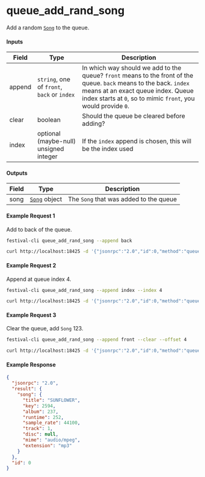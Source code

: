 # queue_add_rand_song
Add a random [`Song`](../../common-objects/song.md) to the queue.

#### Inputs

| Field  | Type                                        | Description |
|--------|---------------------------------------------|-------------|
| append | `string`, one of `front`, `back` or `index` | In which way should we add to the queue? `front` means to the front of the queue. `back` means to the back. `index` means at an exact queue index. Queue index starts at `0`, so to mimic `front`, you would provide `0`.
| clear  | boolean                                     | Should the queue be cleared before adding?
| index  | optional (maybe-null) unsigned integer      | If the `index` append is chosen, this will be the index used

#### Outputs
| Field | Type                                          | Description |
|-------|-----------------------------------------------|-------------|
| song  | [`Song`](../../common-objects/song.md) object | The `Song` that was added to the queue

#### Example Request 1
Add to back of the queue.
```bash
festival-cli queue_add_rand_song --append back
```
```bash
curl http://localhost:18425 -d '{"jsonrpc":"2.0","id":0,"method":"queue_add_rand_song","params":{"append":"back","clear":false}'
```

#### Example Request 2
Append at queue index 4.
```bash
festival-cli queue_add_rand_song --append index --index 4
```
```bash
curl http://localhost:18425 -d '{"jsonrpc":"2.0","id":0,"method":"queue_add_rand_song","params":{"append":"index","index":4,"clear":false}'
```

#### Example Request 3
Clear the queue, add `Song` 123.
```bash
festival-cli queue_add_rand_song --append front --clear --offset 4
```
```bash
curl http://localhost:18425 -d '{"jsonrpc":"2.0","id":0,"method":"queue_add_rand_song","params":{"append":"front","clear":true}'
```

#### Example Response
```json
{
  "jsonrpc": "2.0",
  "result": {
    "song": {
      "title": "SUNFLOWER",
      "key": 2594,
      "album": 237,
      "runtime": 252,
      "sample_rate": 44100,
      "track": 1,
      "disc": null,
      "mime": "audio/mpeg",
      "extension": "mp3"
    }
  },
  "id": 0
}
```
